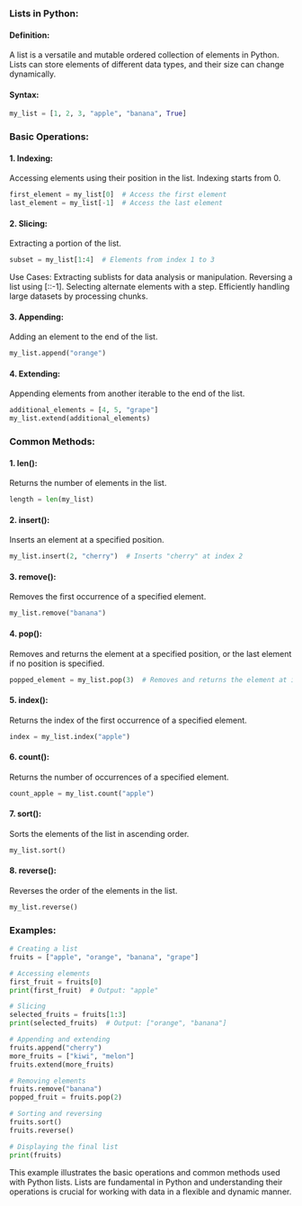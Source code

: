 ### Lists in Python:

#### Definition:
A list is a versatile and mutable ordered collection of elements in Python. Lists can store elements of different data types, and their size can change dynamically.

#### Syntax:
```python
my_list = [1, 2, 3, "apple", "banana", True]
```

### Basic Operations:

#### 1. **Indexing:**
Accessing elements using their position in the list. Indexing starts from 0.
```python
first_element = my_list[0]  # Access the first element
last_element = my_list[-1]  # Access the last element
```

#### 2. **Slicing:**
Extracting a portion of the list.
```python
subset = my_list[1:4]  # Elements from index 1 to 3
```
Use Cases:
Extracting sublists for data analysis or manipulation.
Reversing a list using [::-1].
Selecting alternate elements with a step.
Efficiently handling large datasets by processing chunks.

#### 3. **Appending:**
Adding an element to the end of the list.
```python
my_list.append("orange")
```

#### 4. **Extending:**
Appending elements from another iterable to the end of the list.
```python
additional_elements = [4, 5, "grape"]
my_list.extend(additional_elements)
```

### Common Methods:

#### 1. **len():**
Returns the number of elements in the list.
```python
length = len(my_list)
```

#### 2. **insert():**
Inserts an element at a specified position.
```python
my_list.insert(2, "cherry")  # Inserts "cherry" at index 2
```

#### 3. **remove():**
Removes the first occurrence of a specified element.
```python
my_list.remove("banana")
```

#### 4. **pop():**
Removes and returns the element at a specified position, or the last element if no position is specified.
```python
popped_element = my_list.pop(3)  # Removes and returns the element at index 3
```

#### 5. **index():**
Returns the index of the first occurrence of a specified element.
```python
index = my_list.index("apple")
```

#### 6. **count():**
Returns the number of occurrences of a specified element.
```python
count_apple = my_list.count("apple")
```

#### 7. **sort():**
Sorts the elements of the list in ascending order.
```python
my_list.sort()
```

#### 8. **reverse():**
Reverses the order of the elements in the list.
```python
my_list.reverse()
```

### Examples:

```python
# Creating a list
fruits = ["apple", "orange", "banana", "grape"]

# Accessing elements
first_fruit = fruits[0]
print(first_fruit)  # Output: "apple"

# Slicing
selected_fruits = fruits[1:3]
print(selected_fruits)  # Output: ["orange", "banana"]

# Appending and extending
fruits.append("cherry")
more_fruits = ["kiwi", "melon"]
fruits.extend(more_fruits)

# Removing elements
fruits.remove("banana")
popped_fruit = fruits.pop(2)

# Sorting and reversing
fruits.sort()
fruits.reverse()

# Displaying the final list
print(fruits)
```

This example illustrates the basic operations and common methods used with Python lists. Lists are fundamental in Python and understanding their operations is crucial for working with data in a flexible and dynamic manner.